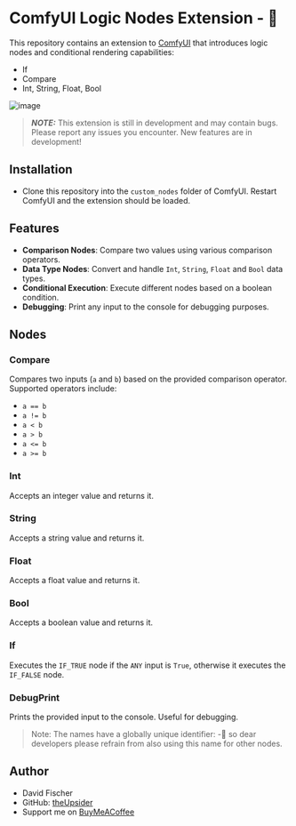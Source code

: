 # ComfyUI Logic Nodes Extension - 🔬

This repository contains an extension to [ComfyUI](https://github.com/comfyanonymous/ComfyUI) that introduces logic nodes and conditional rendering capabilities:
- If
- Compare
- Int, String, Float, Bool

![image](https://github.com/theUpsider/ComfyUI-Logic/assets/25013640/7807b2a4-989d-4021-9572-1d2d13725304)
> **_NOTE:_** This extension is still in development and may contain bugs. Please report any issues you encounter. New features are in development!


## Installation
- Clone this repository into the `custom_nodes` folder of ComfyUI. Restart ComfyUI and the extension should be loaded.

## Features

- **Comparison Nodes**: Compare two values using various comparison operators.
- **Data Type Nodes**: Convert and handle `Int`, `String`, `Float` and `Bool` data types.
- **Conditional Execution**: Execute different nodes based on a boolean condition.
- **Debugging**: Print any input to the console for debugging purposes.

## Nodes

### Compare

Compares two inputs (`a` and `b`) based on the provided comparison operator. Supported operators include:

- `a == b`
- `a != b`
- `a < b`
- `a > b`
- `a <= b`
- `a >= b`

### Int

Accepts an integer value and returns it.

### String

Accepts a string value and returns it.

### Float

Accepts a float value and returns it.

### Bool

Accepts a boolean value and returns it.

### If

Executes the `IF_TRUE` node if the `ANY` input is `True`, otherwise it executes the `IF_FALSE` node.

### DebugPrint

Prints the provided input to the console. Useful for debugging.

>Note: The names have a globally unique identifier: <nodename>-🔬 so dear developers please refrain from also using this name for other nodes.

## Author
- David Fischer
- GitHub: [theUpsider](https://github.com/theUpsider)
- Support me on [BuyMeACoffee](https://www.buymeacoffee.com/theupsider)
